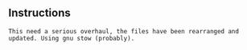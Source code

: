 ## Instructions 

```
This need a serious overhaul, the files have been rearranged and updated. Using gnu stow (probably).
```
